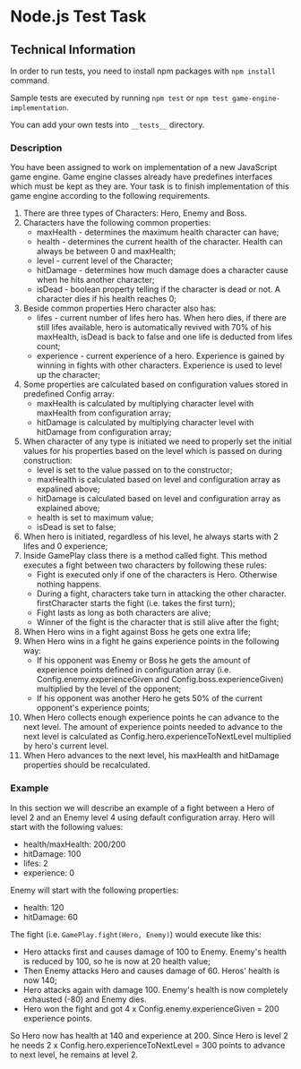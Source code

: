 # Node.js Test Task

## Technical Information

In order to run tests, you need to install npm packages with `npm install` command. 

Sample tests are executed by running `npm test` or `npm test game-engine-implementation`.

You can add your own tests into `__tests__` directory.

### Description

You have been assigned to work on implementation of a new JavaScript game engine. Game engine classes already have predefines interfaces which must be kept as they are.
Your task is to finish implementation of this game engine according to the following requirements.

1. There are three types of Characters: Hero, Enemy and Boss.
2. Characters have the following common properties:
   * maxHealth - determines the maximum health character can have;
   * health - determines the current health of the character. Health can always be between 0 and maxHealth;
   * level - current level of the Character;
   * hitDamage - determines how much damage does a character cause when he hits another character;
   * isDead - boolean property telling if the character is dead or not. A character dies if his health reaches 0;
3. Beside common properties Hero character also has:
   * lifes - current number of lifes hero has. When hero dies, if there are still lifes available, hero is automatically revived with 70% of his maxHealth, isDead is back to false and one life is deducted from lifes count;
   * experience - current experience of a hero. Experience is gained by winning in fights with other characters. Experience is used to level up the character;
4. Some properties are calculated based on configuration values stored in predefined Config array:
   * maxHealth is calculated by multiplying character level with maxHealth from configuration array;
   * hitDamage is calculated by multiplying character level with hitDamage from configuration array;
5. When character of any type is initiated we need to properly set the initial values for his properties based on the level which is passed on during construction:
   * level is set to the value passed on to the constructor;
   * maxHealth is calculated based on level and configuration array as expalined above;
   * hitDamage is calculated based on level and configuration array as explained above;
   * health is set to maximum value;
   * isDead is set to false;
6. When hero is initiated, regardless of his level, he always starts with 2 lifes and 0 experience;
7. Inside GamePlay class there is a method called fight. This method executes a fight between two characters by following these rules:
   * Fight is executed only if one of the characters is Hero. Otherwise nothing happens.
   * During a fight, characters take turn in attacking the other character. firstCharacter starts the fight (i.e. takes the first turn);
   * Fight lasts as long as both characters are alive;
   * Winner of the fight is the character that is still alive after the fight;
8. When Hero wins in a fight against Boss he gets one extra life;
9. When Hero wins in a fight he gains experience points in the following way:
   * If his opponent was Enemy or Boss he gets the amount of experience points defined in configuration array (i.e. Config.enemy.experienceGiven and Config.boss.experienceGiven) multiplied by the level of the opponent;
   * If his opponent was another Hero he gets 50% of the current opponent's experience points;
10. When Hero collects enough experience points he can advance to the next level. The amount of experience points needed to advance to the next level is calculated as Config.hero.experienceToNextLevel multiplied by hero's current level.
11. When Hero advances to the next level, his maxHealth and hitDamage properties should be recalculated.

### Example

In this section we will describe an example of a fight between a Hero of level 2 and an Enemy level 4 using default configuration array.
Hero will start with the following values:

* health/maxHealth: 200/200
* hitDamage: 100
* lifes: 2
* experience: 0

Enemy will start with the following properties:

* health: 120
* hitDamage: 60

The fight (i.e. `GamePlay.fight(Hero, Enemy)`) would execute like this:

* Hero attacks first and causes damage of 100 to Enemy. Enemy's health is reduced by 100, so he is now at 20 health value;
* Then Enemy attacks Hero and causes damage of 60. Heros' health is now 140;
* Hero attacks again with damage 100. Enemy's health is now completely exhausted (-80) and Enemy dies. 
* Hero won the fight and got 4 x Config.enemy.experienceGiven = 200 experience points.

So Hero now has health at 140 and experience at 200. Since Hero is level 2 he needs 2 x Config.hero.experienceToNextLevel = 300 points to advance to next level, he remains at level 2.
